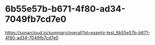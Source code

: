 # 6b55e57b-b671-4f80-ad34-7049fb7cd7e0
https://sonarcloud.io/summary/overall?id=examly-test_6b55e57b-b671-4f80-ad34-7049fb7cd7e0
